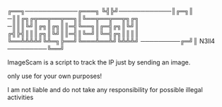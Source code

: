 
╔══╗────────────╔═══╗
╚╣╠╝────────────║╔═╗║
─║║╔╗╔╦══╦══╦══╗║╚══╦══╦══╦╗╔╗
─║║║╚╝║╔╗║╔╗║║═╣╚══╗║╔═╣╔╗║╚╝║
╔╣╠╣║║║╔╗║╚╝║║═╣║╚═╝║╚═╣╔╗║║║║
╚══╩╩╩╩╝╚╩═╗╠══╝╚═══╩══╩╝╚╩╩╩╝
─────────╔═╝║ N3ll4
─────────╚══╝


ImageScam is a script to track the IP
just by sending an image.

only use for your own purposes!  

I am not liable and do not take any responsibility
 for possible illegal activities

